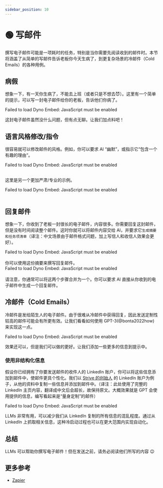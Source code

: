 ```yaml
---
sidebar_position: 10
---
```


# 🟢 写邮件

撰写电子邮件可能是一项耗时的任务，特别是当你需要先阅读收到的邮件时。本节将涵盖了从简单的写邮件告诉老板你今天生病了，到更复杂场景的冷邮件（Cold Emails）的各种用例。

## 病假

想象一下，有一天你生病了，不能去上班（或者只是不想去😈）。这里有一个简单的提示，可以写一封电子邮件给你的老板，告诉他们你病了。

<div trydyno-embed="" openai-model="text-davinci-003" initial-prompt="我的名字：克洛丝\n老板的名字：凯尔希\n\n写一封电子邮件给我的老板，告诉他我今天因为生病不能上班。" initial-response="亲爱的凯尔希：\n\n我是克洛丝，我是你的员工。我很抱歉地通知你，我今天因为生病不能上班。\n\n我昨晚感觉不舒服，今天早上我去看了医生，他诊断我得了感冒。他建议我休息几天，所以我不能上班。\n\n我会尽快恢复健康，并尽快回到工作岗位。如果你需要任何其他信息，请随时联系我。\n\n谢谢！\n\n克洛丝" max-tokens="512" box-rows="8" model-temp="0" top-p="0">
    <noscript>Failed to load Dyno Embed: JavaScript must be enabled</noscript>
</div>

这封电子邮件虽然没什么问题，但有点无聊。让我们加点料吧！

## 语言风格修改/指令

很容易就可以修改邮件的风格。例如，你可以要求 AI “幽默”，或指示它“包含一个有趣的理由”。

<div trydyno-embed="" openai-model="text-davinci-003" initial-prompt="我的名字：克洛丝\n老板的名字：凯尔希\n\n写一封电子邮件给我的老板，告诉他我今天因为生病不能上班。\n请简洁幽默，包含一个有趣的理由：" initial-response="亲爱的凯尔希：\n\n很遗憾，我今天不能来上班。原因是我昨晚在外面做完一个任务，结果回到家后发现变成了一只猫！这可能是一种古老的魔法，但可怕的是它会让我感冒，所以我必须休息一天才能恢复健康。\n\n我会尽快完成我的工作，并尽力赶上时间表。祝你今天一切顺利！\n\n最真诚的问候，\n\n克洛丝" max-tokens="512" box-rows="10" model-temp="0.7" top-p="1">
    <noscript>Failed to load Dyno Embed: JavaScript must be enabled</noscript>
</div>

<br/>

这里是另一个更加严肃/专业的示例。

<div trydyno-embed="" openai-model="text-davinci-003" initial-prompt="我的名字：克洛丝\n老板的名字：凯尔希\n\n写一封严肃、专业的电子邮件给我的老板，告诉他我今天因为生病不能上班。请简洁明了：" initial-response="尊敬的凯尔希先生：\n\n我是克洛丝，很抱歉地通知您，我今天因为生病不能上班。我会尽快恢复健康，并尽快回到工作岗位。\n\n谢谢您的理解，\n\n克洛丝" max-tokens="512" box-rows="8" model-temp="0" top-p="0">
    <noscript>Failed to load Dyno Embed: JavaScript must be enabled</noscript>
</div>

<br/>

## 回复邮件

想象一下，你收到了老板一封很长的电子邮件，内容很多。你需要回复这封邮件，但是没有时间阅读整个邮件。这时你就可以将邮件内容交给 AI，并要求它`生成摘要和任务项清单`（译注：中文场景由于邮件格式问题，加上写信人和收信人效果会更好）。

<div trydyno-embed="" openai-model="text-davinci-003" initial-prompt="尊敬的克洛丝，\n\n希望你一切都好。我写信给你，向你提供我们公司的一些新消息，并请求你协助解决你所开发的软件的用户界面(UI)问题。\n\n正如你所知，我们公司一直致力于为客户提供用户友好的体验，我们已经确定了软件UI方面的一些问题。具体来说，我们收到了用户的反馈，他们发现访问某些功能很困难，并且UI不够直观。\n\n我们需要你的帮助来解决这些问题并改善软件的UI。这可能涉及对UI的布局、设计或功能进行更改。我们相信，你在软件开发方面的专业知识和对软件的熟悉将使你成为帮助我们完成这项任务的理想人选。\n\n如果你需要任何额外的资源或支持来完成这项任务，请不要犹豫告诉我。此外，如果你能够提供一个预计修改完成时间的估计，我会非常感激。\n\n如果你有任何问题或需要进一步的澄清，请不要犹豫联系我。\n\n感谢你对我们公司的辛勤工作和奉献。我期待着很快收到你的回复。\n\n此致\n\n敬礼\n\n凯尔希\n\n生成以上内容摘要和任务项清单。" initial-response="写信人：凯尔希\n收信人：克洛丝\n\n内容摘要：凯尔希向克洛丝提供了公司的一些新消息，并请求克洛丝协助解决软件的用户界面问题。\n\n任务项清单：\n1. 对UI的布局、设计或功能进行更改。\n2. 提供一个预计修改完成时间的估计。\n3. 如果需要，提供额外的资源或支持。" max-tokens=" 1024" box-rows="18" model-temp="0" top-p="0">
    <noscript>Failed to load Dyno Embed: JavaScript must be enabled</noscript>
</div>

<br/>
你可以使用这份摘要来撰写回复邮件。

<div trydyno-embed="" openai-model="text-davinci-003" initial-prompt="写信人：凯尔希\n收信人：克洛丝\n\n内容摘要：凯尔希向克洛丝提供了公司的一些新消息，并请求克洛丝协助解决软件的用户界面问题。\n\n任务项清单：\n1. 对UI的布局、设计或功能进行更改。\n2. 提供一个预计修改完成时间的估计。\n3. 如果需要，提供额外的资源或支持。\n\n请根据以上电子邮件摘要，撰写一封给凯尔希的回复邮件：" initial-response="亲爱的凯尔希：\n\n感谢您给我发送关于公司的新消息。我很乐意协助解决软件的用户界面问题。\n\n我将尽快对UI的布局、设计或功能进行更改，并尽力在最短的时间内完成。如果需要，我可以提供额外的资源或支持。\n\n期待着与您的合作！\n\n克洛丝" max-tokens="1024" box-rows="18" model-temp="0" top-p="0">
    <noscript>Failed to load Dyno Embed: JavaScript must be enabled</noscript>
</div>

<br/>
请注意，你通常可以将这两个步骤合并为一个。你可以要求 AI 直接从你收到的电子邮件中生成一个回复邮件。

## 冷邮件（Cold Emails）

冷邮件是发给陌生人的电子邮件。由于很难从冷邮件中获得回复，因此发送定制性较高的邮件可能会有所更有效。让我们看看如何使用 GPT-3(@bonta2022how) 来实现这一点。

<div trydyno-embed="" openai-model="text-davinci-003" initial-prompt="公司名: 罗德岛\n我的名字: 克洛丝\n撰写一封冷邮件" initial-response="尊敬的克洛丝：\n\n您好！\n\n我是罗德岛的招聘专员，很高兴能够与您联系。\n\n我们正在寻找一位有能力、有热情的专业人士加入我们的团队，以支持我们的业务发展。我们正在寻找一位有能力、有热情的专业人士加入我们的团队，以支持我们的业务发展。\n\n我们正在招聘一位职位，您可能有兴趣。该职位要求有良好的沟通能力、组织能力和分析能力，以及与客户建立良好的关系。\n\n如果您有兴趣，请发送您的简历和求职信至我们的电子邮箱，我们将尽快与您联系。\n\n期待您的回复！\n\n祝好，\n罗德岛" max-tokens="1024" box-rows="10" model-temp="0" top-p="0">
    <noscript>Failed to load Dyno Embed: JavaScript must be enabled</noscript>
</div>

效果还可以，但是我们可以做的更好。让我们添加一些更多的信息到提示中。

### 使用非结构化信息

假设你已经拥有了你要发送邮件的收件人的 LinkedIn 账户，你可以将这些信息添加到邮件中，使邮件更具个性化。我们以 [Strive 的创始人](https://www.linkedin.com/in/snpranav/) 的 LinkedIn 账户为例子，从他的资料中复制一些信息并添加到邮件中。（译注：此处使用了完整的 LinkedIn 主页内容，翻译成中文后会超长，故保持原文。大概效果就是 GPT 会使用提供的信息，编写看起来是“量身定制”的邮件）

<div trydyno-embed="" openai-model="text-davinci-003" initial-prompt="Pranav Shikarpur  1st degree connection1st\nDeveloper Advocate. Problem Solver. Previously: Co-founder Strive, Intel ISEF Alum\n\nExperienceExperience\nThales Cloud Security logo\nDeveloper AdvocateDeveloper Advocate\nThales Cloud SecurityThales Cloud Security\nApr 2022 - Present · 1 yrApr 2022 - Present · 1 yr\n- Executed go-to-market and boosted developer engagement for Thales’s new data encryption product launch.\n- Spearheaded developer adoption of product at the RSA conference 2022 and KubeCon 2022.\n- Presented a talk at HashiCorp’s annual conference - HashiConf 2022 in LA - about “Securing Any Data Source”.- Executed go-to-market and boosted developer engagement for Thales’s new data encryption product launch. - Spearheaded developer adoption of product at the RSA conference 2022 and KubeCon 2022. - Presented a talk at HashiCorp’s annual conference - HashiConf 2022 in LA - about “Securing Any Data Source”.…see more\nSkills: Data Encryption Standard (DES) · Cryptography · Cybersecurity · Content Creation · Azure Kubernetes Service (AKS) · Google Kubernetes Engine (GKE)Skills: Data Encryption Standard (DES) · Cryptography · Cybersecurity · Content Creation · Azure Kubernetes Service (AKS) · Google Kubernetes Engine (GKE)\nStartup Shell logo\nDirector of Founder ResourcesDirector of Founder Resources\nStartup ShellStartup Shell\nFeb 2022 - Present · 1 yr 2 mosFeb 2022 - Present · 1 yr 2 mos\nCollege Park, Maryland, United StatesCollege Park, Maryland, United States\n- Closed partnerships of founder resources with various tech companies like Vercel, MongoDB, etc.\n- Sourced over $50,000 of credits and resources for founders at Startup Shell in the span of 3 months.- Closed partnerships of founder resources with various tech companies like Vercel, MongoDB, etc. - Sourced over $50,000 of credits and resources for founders at Startup Shell in the span of 3 months.\nSkills: Strategic PartnershipsSkills: Strategic Partnerships\nStrive Network logo\nCo-FounderCo-Founder\nStriveStrive\nDec 2020 - Nov 2021 · 1 yrDec 2020 - Nov 2021 · 1 yr\n- Founded India's first cohort-based learning platform for passion-related courses. Had 7K+ monthly active users.\n- Built the learning platform from the ground up and managed traffic to the website at scale and oversaw the sales and marketing execution.\n- Negotiated with 100X.VC and People Group to raise $50K seed funding for Strive.- Founded India's first cohort-based learning platform for passion-related courses. Had 7K+ monthly active users. - Built the learning platform from the ground up and managed traffic to the website at scale and oversaw the sales and marketing execution. - Negotiated with 100X.VC and People Group to raise $50K seed funding for Strive.…see more\nSkills: Go (Programming Language) · Python (Programming Language) · Product Management · Product Marketing · Next.js · Amazon EKS\n\nEducationEducation\nUniversity of Maryland logo\nUniversity of MarylandUniversity of Maryland\nUndergraduate, Mathematics and Computer ScienceUndergraduate, Mathematics and Computer Science\nAug 2019 - May 2023Aug 2019 - May 2023\nActivities and societies: Director of Founder Resources at Startup ShellActivities and societies: Director of Founder Resources at Startup Shell\nExploring the beauty of mathematics with the practicality of computer science\n\nWrite a cold outreach email to this founder, pitching him our product, Nightfall, which is a neo-CRM. My name is Max. Make the email formal, yet approachable. Mention relevant details from his LinkedIn information above to help pitch the product.Pranav Shikarpur  1st degree connection1st\nDeveloper Advocate. Problem Solver. Previously: Co-founder Strive, Intel ISEF Alum\n\nExperienceExperience\nThales Cloud Security logo\nDeveloper AdvocateDeveloper Advocate\nThales Cloud SecurityThales Cloud Security\nApr 2022 - Present · 1 yrApr 2022 - Present · 1 yr\n- Executed go-to-market and boosted developer engagement for Thales’s new data encryption product launch.\n- Spearheaded developer adoption of product at the RSA conference 2022 and KubeCon 2022.\n- Presented a talk at HashiCorp’s annual conference - HashiConf 2022 in LA - about “Securing Any Data Source”.- Executed go-to-market and boosted developer engagement for Thales’s new data encryption product launch. - Spearheaded developer adoption of product at the RSA conference 2022 and KubeCon 2022. - Presented a talk at HashiCorp’s annual conference - HashiConf 2022 in LA - about “Securing Any Data Source”.…see more\nSkills: Data Encryption Standard (DES) · Cryptography · Cybersecurity · Content Creation · Azure Kubernetes Service (AKS) · Google Kubernetes Engine (GKE)Skills: Data Encryption Standard (DES) · Cryptography · Cybersecurity · Content Creation · Azure Kubernetes Service (AKS) · Google Kubernetes Engine (GKE)\nStartup Shell logo\nDirector of Founder ResourcesDirector of Founder Resources\nStartup ShellStartup Shell\nFeb 2022 - Present · 1 yr 2 mosFeb 2022 - Present · 1 yr 2 mos\nCollege Park, Maryland, United StatesCollege Park, Maryland, United States\n- Closed partnerships of founder resources with various tech companies like Vercel, MongoDB, etc.\n- Sourced over $50,000 of credits and resources for founders at Startup Shell in the span of 3 months.- Closed partnerships of founder resources with various tech companies like Vercel, MongoDB, etc. - Sourced over $50,000 of credits and resources for founders at Startup Shell in the span of 3 months.\nSkills: Strategic PartnershipsSkills: Strategic Partnerships\nStrive Network logo\nCo-FounderCo-Founder\nStriveStrive\nDec 2020 - Nov 2021 · 1 yrDec 2020 - Nov 2021 · 1 yr\n- Founded India's first cohort-based learning platform for passion-related courses. Had 7K+ monthly active users.\n- Built the learning platform from the ground up and managed traffic to the website at scale and oversaw the sales and marketing execution.\n- Negotiated with 100X.VC and People Group to raise $50K seed funding for Strive.- Founded India's first cohort-based learning platform for passion-related courses. Had 7K+ monthly active users. - Built the learning platform from the ground up and managed traffic to the website at scale and oversaw the sales and marketing execution. - Negotiated with 100X.VC and People Group to raise $50K seed funding for Strive.…see more\nSkills: Go (Programming Language) · Python (Programming Language) · Product Management · Product Marketing · Next.js · Amazon EKS\n\nEducationEducation\nUniversity of Maryland logo\nUniversity of MarylandUniversity of Maryland\nUndergraduate, Mathematics and Computer ScienceUndergraduate, Mathematics and Computer Science\nAug 2019 - May 2023Aug 2019 - May 2023\nActivities and societies: Director of Founder Resources at Startup ShellActivities and societies: Director of Founder Resources at Startup Shell\nExploring the beauty of mathematics with the practicality of computer science\n\nWrite a cold outreach email to this founder, pitching him our product, Nightfall, which is a neo-CRM. My name is Max. Make the email formal, yet approachable. Mention relevant details from his LinkedIn information above to help pitch the product." initial-response="Dear Pranav,\n\nMy name is Max and I am reaching out to you because I believe our product, Nightfall, could be a great fit for you. As a co-founder of Strive and Director of Founder Resources at Startup Shell, I'm sure you understand the importance of having a reliable CRM to help manage customer relationships.\n\nNightfall is a neo-CRM that helps founders and entrepreneurs like yourself to easily manage customer relationships and track customer data. Our product is designed to be user-friendly and intuitive, so you can focus on growing your business without worrying about the technical details.\n\nI think you would find Nightfall to be a great asset to your business. If you're interested, I'd love to schedule a call to discuss further.\n\nBest,\nMax" max-tokens="256" box-rows="39" model-temp="0" top-p="0">
    <noscript>Failed to load Dyno Embed: JavaScript must be enabled</noscript>
</div>

LLMs 非常有用，可以减少我们从 LinkedIn 复制的所有信息的混乱程度。通过从 LinkedIn 上抓取相关信息，这种冷启动过程也可以在更大范围内实现自动化。




## 总结

LLMs 可以帮助你撰写电子邮件！但在发送之前，请务必阅读他们所写的内容 😉


## 更多参考

- [Zapier](https://zapier.com/blog/use-openai-gpt-3-to-write-emails/)